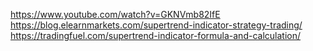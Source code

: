 


https://www.youtube.com/watch?v=GKNVmb82IfE
https://blog.elearnmarkets.com/supertrend-indicator-strategy-trading/
https://tradingfuel.com/supertrend-indicator-formula-and-calculation/